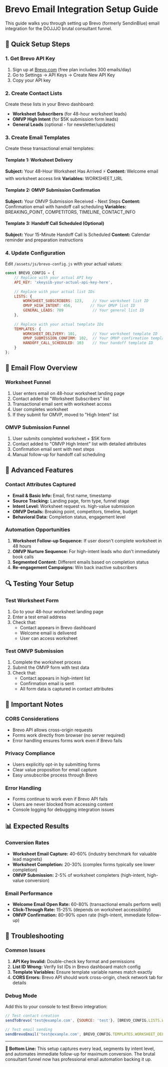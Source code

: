 # Brevo Email Integration Setup Guide

This guide walks you through setting up Brevo (formerly SendinBlue) email integration for the DOJJJO brutal consultant funnel.

## 🔧 Quick Setup Steps

### 1. Get Brevo API Key
1. Sign up at [Brevo.com](https://www.brevo.com) (free plan includes 300 emails/day)
2. Go to Settings → API Keys → Create New API Key
3. Copy your API key

### 2. Create Contact Lists
Create these lists in your Brevo dashboard:
- **Worksheet Subscribers** (for 48-hour worksheet leads)
- **OMVP High Intent** (for $5K submission form leads)
- **General Leads** (optional - for newsletter/updates)

### 3. Create Email Templates
Create these transactional email templates:

#### Template 1: Worksheet Delivery
**Subject:** Your 48-Hour Worksheet Has Arrived ⚡
**Content:** Welcome email with worksheet access link
**Variables:** WORKSHEET_URL

#### Template 2: OMVP Submission Confirmation
**Subject:** Your OMVP Submission Received - Next Steps
**Content:** Confirmation email with handoff call scheduling
**Variables:** BREAKING_POINT, COMPETITORS, TIMELINE, CONTACT_INFO

#### Template 3: Handoff Call Scheduled (Optional)
**Subject:** Your 15-Minute Handoff Call Is Scheduled
**Content:** Calendar reminder and preparation instructions

### 4. Update Configuration
Edit `/assets/js/brevo-config.js` with your actual values:

```javascript
const BREVO_CONFIG = {
    // Replace with your actual API key
    API_KEY: 'xkeysib-your-actual-api-key-here',
    
    // Replace with your actual list IDs
    LISTS: {
        WORKSHEET_SUBSCRIBERS: 123,    // Your worksheet list ID
        OMVP_HIGH_INTENT: 456,        // Your OMVP list ID  
        GENERAL_LEADS: 789             // Your general list ID
    },
    
    // Replace with your actual template IDs
    TEMPLATES: {
        WORKSHEET_DELIVERY: 101,       // Your worksheet template ID
        OMVP_SUBMISSION_CONFIRM: 102,  // Your OMVP confirmation template ID
        HANDOFF_CALL_SCHEDULED: 103    // Your handoff template ID
    }
};
```

## 📧 Email Flow Overview

### Worksheet Funnel
1. User enters email on 48-hour worksheet landing page
2. Contact added to "Worksheet Subscribers" list
3. Transactional email sent with worksheet access
4. User completes worksheet
5. If they submit for OMVP, moved to "High Intent" list

### OMVP Submission Funnel
1. User submits completed worksheet + $5K form
2. Contact added to "OMVP High Intent" list with detailed attributes
3. Confirmation email sent with next steps
4. Manual follow-up for handoff call scheduling

## 🎯 Advanced Features

### Contact Attributes Captured
- **Email & Basic Info:** Email, first name, timestamp
- **Source Tracking:** Landing page, form type, funnel stage
- **Intent Level:** Worksheet request vs. high-value submission
- **OMVP Details:** Breaking point, competitors, timeline, budget
- **Behavioral Data:** Completion status, engagement level

### Automation Opportunities
1. **Worksheet Follow-up Sequence:** If user doesn't complete worksheet in 48 hours
2. **OMVP Nurture Sequence:** For high-intent leads who don't immediately book calls
3. **Segmented Content:** Different emails based on completion status
4. **Re-engagement Campaigns:** Win back inactive subscribers

## 🔍 Testing Your Setup

### Test Worksheet Form
1. Go to your 48-hour worksheet landing page
2. Enter a test email address
3. Check that:
   - Contact appears in Brevo dashboard
   - Welcome email is delivered
   - User can access worksheet

### Test OMVP Submission
1. Complete the worksheet process
2. Submit the OMVP form with test data
3. Check that:
   - Contact appears in high-intent list
   - Confirmation email is sent
   - All form data is captured in contact attributes

## 🚨 Important Notes

### CORS Considerations
- Brevo API allows cross-origin requests
- Forms work directly from browser (no server required)
- Error handling ensures forms work even if Brevo fails

### Privacy Compliance
- Users explicitly opt-in by submitting forms
- Clear value proposition for email capture
- Easy unsubscribe process through Brevo

### Error Handling
- Forms continue to work even if Brevo API fails
- Users are never blocked from accessing content
- Console logging for debugging integration issues

## 📊 Expected Results

### Conversion Rates
- **Worksheet Email Capture:** 40-60% (industry benchmark for valuable lead magnets)
- **Worksheet Completion:** 20-30% (complex forms typically see lower completion)
- **OMVP Submission:** 2-5% of worksheet completers (high-intent, high-value conversion)

### Email Performance
- **Welcome Email Open Rate:** 60-80% (transactional emails perform well)
- **Click-Through Rate:** 15-25% (depends on worksheet accessibility)
- **OMVP Confirmation:** 80-90% open rate (high-intent, immediate follow-up)

## 🔧 Troubleshooting

### Common Issues
1. **API Key Invalid:** Double-check key format and permissions
2. **List ID Wrong:** Verify list IDs in Brevo dashboard match config
3. **Template Variables:** Ensure template variable names match exactly
4. **CORS Errors:** Brevo API should work cross-origin, check network tab for details

### Debug Mode
Add this to your console to test Brevo integration:
```javascript
// Test contact creation
sendToBrevo('test@example.com', {SOURCE: 'test'}, [BREVO_CONFIG.LISTS.WORKSHEET_SUBSCRIBERS]);

// Test email sending
sendBrevoEmail('test@example.com', BREVO_CONFIG.TEMPLATES.WORKSHEET_DELIVERY, {WORKSHEET_URL: 'test'});
```

---

**🎯 Bottom Line:** This setup captures every lead, segments by intent level, and automates immediate follow-up for maximum conversion. The brutal consultant funnel now has professional email automation backing it up.